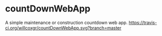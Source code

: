 # countDownWebApp
A simple maintenance or construction countdown web app.
<image>https://travis-ci.org/willcoxgr/countDownWebApp.svg?branch=master</image>
